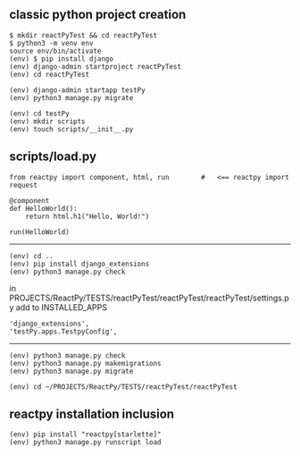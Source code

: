 
classic python project creation
-------------------------------
    $ mkdir reactPyTest && cd reactPyTest
    $ python3 -m venv env
    source env/bin/activate
    (env) $ pip install django
    (env) django-admin startproject reactPyTest
    (env) cd reactPyTest

    (env) django-admin startapp testPy
    (env) python3 manage.py migrate

    (env) cd testPy
    (env) mkdir scripts
    (env) touch scripts/__init__.py

scripts/load.py
---
    from reactpy import component, html, run        #   <== reactpy import request

    @component
    def HelloWorld():
        return html.h1("Hello, World!")

    run(HelloWorld)
---
    (env) cd ..
    (env) pip install django_extensions
    (env) python3 manage.py check

in PROJECTS/ReactPy/TESTS/reactPyTest/reactPyTest/reactPyTest/settings.py add to INSTALLED_APPS

    'django_extensions',
    'testPy.apps.TestpyConfig',
---
    (env) python3 manage.py check
    (env) python3 manage.py makemigrations
    (env) python3 manage.py migrate

    (env) cd ~/PROJECTS/ReactPy/TESTS/reactPyTest/reactPyTest

reactpy installation inclusion
------------------------------
    (env) pip install "reactpy[starlette]"
    (env) python3 manage.py runscript load


